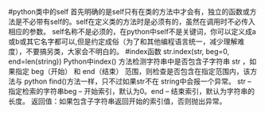 #python类中的self
首先明确的是self只有在类的方法中才会有，独立的函数或方法是不必带有self的。self在定义类的方法时是必须有的，虽然在调用时不必传入相应的参数。
self名称不是必须的，在python中self不是关键词，你可以定义成a或b或其它名字都可以,但是约定成俗（为了和其他编程语言统一，减少理解难度），不要搞另类，大家会不明白的。
#index函数
str.index(str, beg=0, end=len(string))
Python中index() 方法检测字符串中是否包含子字符串 str ，如果指定 beg（开始） 和 end（结束） 范围，则检查是否包含在指定范围内，该方法与 python find()方法一样，只不过如果str不在 string中会报一个异常。
str – 指定检索的字符串beg – 开始索引，默认为0。end – 结束索引，默认为字符串的长度。
返回值：如果包含子字符串返回开始的索引值，否则抛出异常。